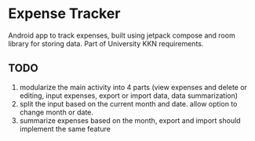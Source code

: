 # Expense Tracker

Android app to track expenses, built using jetpack compose and room library for storing data. Part of University KKN requirements.

## TODO

1. modularize the main activity into 4 parts (view expenses and delete or editing, input expenses, export or import data, data summarization)
2. split the input based on the current month and date. allow option to change month or date.
3. summarize expenses based on the month, export and import should implement the same feature